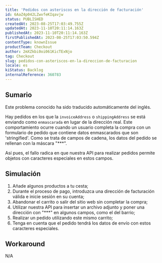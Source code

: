```yaml
---
title: 'Pedidos con asteriscos en la dirección de facturación'
id: 6AaZ4p042LZwvfeKIqavjw
status: PUBLISHED
createdAt: 2023-08-25T17:03:49.755Z
updatedAt: 2023-11-10T20:11:14.163Z
publishedAt: 2023-11-10T20:11:14.163Z
firstPublishedAt: 2023-08-25T17:03:50.594Z
contentType: knownIssue
productTeam: Checkout
author: 2mXZkbi0oi061KicTExNjo
tag: Checkout
slug: pedidos-con-asteriscos-en-la-direccion-de-facturacion
locale: es
kiStatus: Backlog
internalReference: 360783
---
```


## Sumario

<div class="alert alert-info">
  <p>Este problema conocido ha sido traducido automáticamente del inglés.</p>
</div>


Hay pedidos en los que la `invoiceAddress` o `shippingAddress` se está enviando como `enmascarada` en lugar de la dirección real. Este comportamiento ocurre cuando un usuario completa la compra con un formulario de pedido que contiene datos enmascarados que son 'stringified'. Como se trata de campos de cadena, los datos del pedido se rellenan con la máscara "***".

Así pues, el fallo radica en que nuestra API para realizar pedidos permite objetos con caracteres especiales en estos campos.


##

## Simulación



1. Añade algunos productos a tu cesta;
2. Durante el proceso de pago, introduzca una dirección de facturación válida e inicie sesión en su cuenta;
3. Abandonar el carrito o salir del sitio web sin completar la compra;
4. Utilizar nuestra API para insertar un archivo adjunto y poner una dirección con "***" en algunos campos, como el del barrio;
5. Realizar un pedido utilizando este mismo carrito;
6. Tenga en cuenta que el pedido tendrá los datos de envío con estos caracteres especiales.


##

## Workaround


N/A





